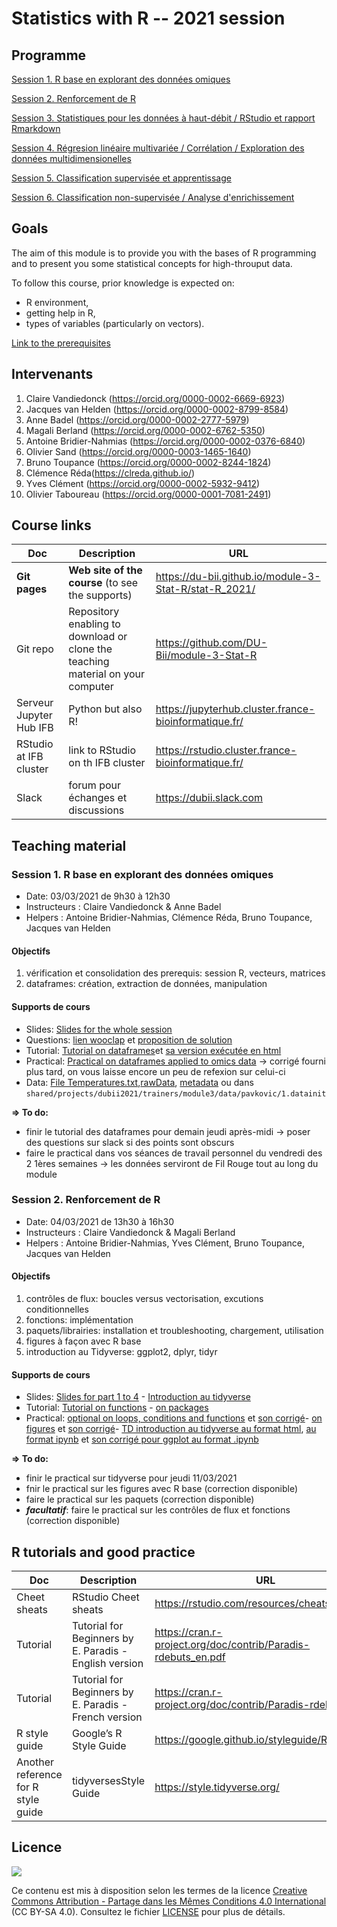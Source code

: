 # Statistics with R -- 2021 session

## Programme

[Session 1. R base en explorant des données omiques](#session-1-r-base-en-explorant-des-données-omiques)

[Session 2. Renforcement de R](#session-2-renforcement-de-r)

[Session 3. Statistiques pour les données à haut-débit / RStudio et rapport Rmarkdown](#session-3-statistiques-pour-les-données-à-haut-débit-/-rstudio-et-rapport-rmarkdown)

[Session 4. Régresion linéaire multivariée / Corrélation / Exploration des données multidimensionelles](#session-4-régresion-linéaire-multivariée-/-corrélation-/-exploration-des-données-multidimensionelles)

[Session 5. Classification supervisée et apprentissage](#session-5-classification-supervisée-et-apprentissage)

[Session 6. Classification non-supervisée / Analyse d'enrichissement](#session-6-classification-non-supervisée-/-analyse-d'enrichissement)


## Goals

The aim of this module is to provide you with the bases of R programming and to present you some statistical concepts for high-throuput data.

To follow this course, prior knowledge is expected on: 

- R environment, 
- getting help in R,
- types of variables (particularly on vectors).

[Link to the prerequisites](<https://du-bii.github.io/accueil/activites_preparatoires/>)


## Intervenants

1. Claire Vandiedonck (<https://orcid.org/0000-0002-6669-6923>)
2. Jacques van Helden (<https://orcid.org/0000-0002-8799-8584>)
3. Anne Badel (<https://orcid.org/0000-0002-2777-5979>)
4. Magali Berland (<https://orcid.org/0000-0002-6762-5350>)
5. Antoine Bridier-Nahmias (<https://orcid.org/0000-0002-0376-6840>)
6. Olivier Sand (<https://orcid.org/0000-0003-1465-1640>)
7. Bruno Toupance (<https://orcid.org/0000-0002-8244-1824>)
8. Clémence Réda(<https://clreda.github.io/>)
9. Yves Clément (<https://orcid.org/0000-0002-5932-9412>)
10. Olivier Taboureau (<https://orcid.org/0000-0001-7081-2491>)

## Course links

| Doc | Description |URL |
|---------|---------------------------|---------------------------------------|
| **Git pages** | **Web site of the course**  (to see the supports) | <https://du-bii.github.io/module-3-Stat-R/stat-R_2021/> | 
| Git repo | Repository enabling to download or clone the teaching material on your computer | <https://github.com/DU-Bii/module-3-Stat-R> |
| Serveur Jupyter Hub IFB | Python but also R! | <https://jupyterhub.cluster.france-bioinformatique.fr/> |
| RStudio at IFB cluster | link to RStudio on th IFB cluster | <https://rstudio.cluster.france-bioinformatique.fr/> |
| Slack | forum pour échanges et discussions | <https://dubii.slack.com> |

## Teaching material

### Session 1. R base en explorant des données omiques

- Date:  03/03/2021 de 9h30 à 12h30
- Instructeurs : Claire Vandiedonck & Anne Badel  
- Helpers : Antoine Bridier-Nahmias, Clémence Réda, Bruno Toupance, Jacques van Helden 

#### Objectifs

1. vérification et consolidation des prerequis: session R, vecteurs, matrices
2. dataframes: création, extraction de données, manipulation

#### Supports de cours

- Slides: [Slides for the whole session](slides/DUBii_R_Session1_2021.pdf) 
- Questions: [lien wooclap](<https://www.wooclap.com/AIFGCO>) et [proposition de solution](scripts/session1_live.R) 
- Tutorial: [Tutorial on dataframes](tutorials/Rsession1_tuto_dataframes.ipynb)et [sa version exécutée en html](tutorials/Rsession1_tuto_dataframes_correction.html)
- Practical: [Practical on dataframes applied to omics data](practicals/Rsession1_practicals_dataframes.ipynb) -> corrigé fourni plus tard, on vous laisse encore un peu de refexion sur celui-ci
- Data: [File Temperatures.txt](data/Tempartures.txt),[rawData](data/pavkovic2019_transcriptome_uuo_metadata.tsv
), [metadata](data/pavkovic2019_transcriptome_uuo_rawData.tsv) ou dans `shared/projects/dubii2021/trainers/module3/data/pavkovic/1.datainit`
 
**=> To do:**
- finir le tutorial des dataframes pour demain jeudi après-midi -> poser des questions sur slack si des points sont obscurs
- faire le practical dans vos séances de travail personnel du vendredi des 2 1ères semaines -> les données serviront de Fil Rouge tout au long du module

### Session 2. Renforcement de R

- Date:  04/03/2021 de 13h30 à 16h30
- Instructeurs : Claire Vandiedonck & Magali Berland  
- Helpers : Antoine Bridier-Nahmias, Yves Clément, Bruno Toupance, Jacques van Helden 

#### Objectifs

1. contrôles de flux: boucles versus vectorisation, excutions conditionnelles
2. fonctions: implémentation
3. paquets/librairies: installation et troubleshooting, chargement, utilisation
4. figures à façon avec R base
5. introduction au Tidyverse: ggplot2, dplyr, tidyr

#### Supports de cours

- Slides: [Slides for part 1 to 4](slides/DUBii_R_Session2_2021.pdf) - [Introduction au tidyverse](slides/2021-03-04-Intro-tidyverse.pdf)
- Tutorial: [Tutorial on functions](tutorials/Rsession2_tuto_functions.ipynb) - [on packages](tutorials/Rsession2_tuto_packages.ipynb) 
- Practical: [optional on loops, conditions and functions](practicals/Rsession2_practical_loops_conditions_functions.ipynb)  et [son corrigé](practicals/Rsession2_practical_loops_conditions_functions.html)- [on figures](practicals/Rsession2_practicals_figures.ipynb) et [son corrigé](practicals/Rsession2_practicals_figures_correction.html)- [TD introduction au tidyverse au format html](practicals/2021-03-04-TD-Intro-tidyverse.html), [au format ipynb](practicals/TD-tidyverse-dplyr-tidyr-sujet.ipynb) et [son corrigé pour ggplot au format .ipynb](practicals/TD-tidyverse-ggplot-corrigé.ipynb)

**=> To do:**
- finir le practical sur tidyverse pour jeudi 11/03/2021 
- fnir le practical sur les figures avec R base (correction disponible)
- faire le practical sur les paquets (correction disponible)
- ***facultatif***: faire le practical sur les contrôles de flux et fonctions (correction disponible) 


<!--

### Session 3. Statistiques pour les données à haut-débit / RStudio et rapport Rmarkdown

- Date:  09/03/2021 de 14h30 à 17h30
- Instructeurs : Claire Vandiedonck & Antoine Bridier-Nahmias  
- Helpers : Anne Badel, Clémence Réda, Jacques van Helden, Olivier Sand

#### Objectifs

1. Statistiques pour les omiques:
    1.a. Problème de la dimensionalité
    1.b. Estimation des paramètres
    1.c. Tests multiples
2. RStudio & Rapport Rmarkdown


### Session 4. Régresion linéaire multivariée / Corrélation / Exploration des données multidimensionelles


### Session 5. Classification supervisée et apprentissage


### Session 6. Classification non-supervisée / Analyse d'enrichissement

-->

## R tutorials and good practice

| Doc | Description |URL |
|------------|-------------------------------|---------------------------------------|
| Cheet sheats | RStudio Cheet sheats | <https://rstudio.com/resources/cheatsheets/> |
| Tutorial | Tutorial for Beginners by E. Paradis - English version | <https://cran.r-project.org/doc/contrib/Paradis-rdebuts_en.pdf> |
| Tutorial | Tutorial for Beginners by E. Paradis - French version | <https://cran.r-project.org/doc/contrib/Paradis-rdebuts_fr.pdf> |
| R style guide | Google’s R Style Guide  | <https://google.github.io/styleguide/Rguide.html> |
| Another reference for R style guide | tidyversesStyle Guide  | <https://style.tidyverse.org/> |


## Licence

![](../img/CC-BY-SA.png)

Ce contenu est mis à disposition selon les termes de la licence [Creative Commons Attribution - Partage dans les Mêmes Conditions 4.0 International](https://creativecommons.org/licenses/by-sa/4.0/deed.fr) (CC BY-SA 4.0). Consultez le fichier [LICENSE](LICENSE) pour plus de détails.
